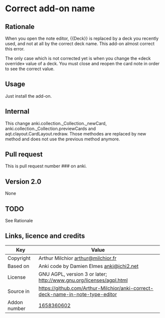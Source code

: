 # Correct add-on name
## Rationale
When you open the note editor, {{Deck}} is replaced by a deck you
recently used, and not at all by the correct deck name. This add-on
almost correct this error.

The only case which is not corrected yet is when you change the «deck
override» value of a deck. You must close and reopen the card note in
order to see the correct value.

## Usage
Just install the add-on.

## Internal
This change anki.collection._Collection._newCard,
anki.collection._Collection.previewCards and
aqt.clayout.CardLayout.redraw. Those methodes are replaced by new
method and does not use the previous method anymore.

## Pull request
This is pull request number ### on anki.

## Version 2.0
None
## TODO
See Rationale
## Links, licence and credits

Key         |Value
------------|-------------------------------------------------------------------
Copyright   | Arthur Milchior <arthur@milchior.fr>
Based on    | Anki code by Damien Elmes <anki@ichi2.net>
License     | GNU AGPL, version 3 or later; http://www.gnu.org/licenses/agpl.html
Source in   | https://github.com/Arthur-Milchior/anki-correct-deck-name-in-note-type-editor
Addon number| [1658360602](https://ankiweb.net/shared/info/1658360602)

